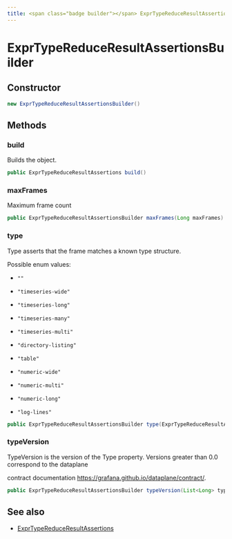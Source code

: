 ```yaml
---
title: <span class="badge builder"></span> ExprTypeReduceResultAssertionsBuilder
---
```

# <span class="badge builder"></span> ExprTypeReduceResultAssertionsBuilder

## Constructor

```java
new ExprTypeReduceResultAssertionsBuilder()
```
## Methods

### <span class="badge object-method"></span> build

Builds the object.

```java
public ExprTypeReduceResultAssertions build()
```

### <span class="badge object-method"></span> maxFrames

Maximum frame count

```java
public ExprTypeReduceResultAssertionsBuilder maxFrames(Long maxFrames)
```

### <span class="badge object-method"></span> type

Type asserts that the frame matches a known type structure.

Possible enum values:

 - `""` 

 - `"timeseries-wide"` 

 - `"timeseries-long"` 

 - `"timeseries-many"` 

 - `"timeseries-multi"` 

 - `"directory-listing"` 

 - `"table"` 

 - `"numeric-wide"` 

 - `"numeric-multi"` 

 - `"numeric-long"` 

 - `"log-lines"` 

```java
public ExprTypeReduceResultAssertionsBuilder type(ExprTypeReduceResultAssertionsType type)
```

### <span class="badge object-method"></span> typeVersion

TypeVersion is the version of the Type property. Versions greater than 0.0 correspond to the dataplane

contract documentation https://grafana.github.io/dataplane/contract/.

```java
public ExprTypeReduceResultAssertionsBuilder typeVersion(List<Long> typeVersion)
```

## See also

 * <span class="badge object-type-class"></span> [ExprTypeReduceResultAssertions](./object-ExprTypeReduceResultAssertions.md)
